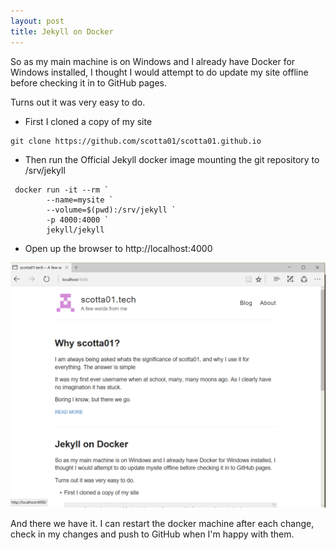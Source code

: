 ```yaml
---
layout: post
title: Jekyll on Docker
---
```


So as my main machine is on Windows and I already have Docker for Windows installed, I thought I would
attempt to do update my site offline before checking it in to GitHub pages.

Turns out it was very easy to do.

* First I cloned a copy of my site  
```
git clone https://github.com/scotta01/scotta01.github.io
```

* Then run the Official Jekyll docker image mounting the git repository to /srv/jekyll  
```
 docker run -it --rm `   
        --name=mysite `   
        --volume=$(pwd):/srv/jekyll `   
        -p 4000:4000 `   
        jekyll/jekyll
```

* Open up the browser to http://localhost:4000   

![alt text](/images/docker_jekyll_browser.png "Jekyll in Docker ")


And there we have it. I can restart the docker machine after each change, check in my changes and push to GitHub when I'm happy with them.

